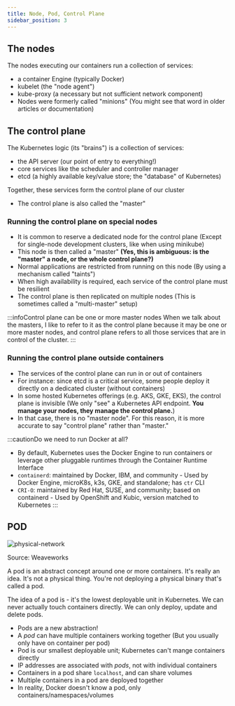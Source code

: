 ```yaml
---
title: Node, Pod, Control Plane
sidebar_position: 3
---
```


## The nodes

The nodes executing our containers run a collection of services:
- a container Engine (typically Docker)
- kubelet (the "node agent")
- kube-proxy (a necessary but not sufficient network component)
- Nodes were formerly called "minions" (You might see that word in older articles or documentation)

## The control plane

The Kubernetes logic (its "brains") is a collection of services:
- the API server (our point of entry to everything!)
- core services like the scheduler and controller manager
- etcd (a highly available key/value store; the "database" of Kubernetes)

Together, these services form the control plane of our cluster
- The control plane is also called the "master"

### Running the control plane on special nodes

- It is common to reserve a dedicated node for the control plane (Except for single-node development clusters, like when using minikube)
- This node is then called a "master" **(Yes, this is ambiguous: is the "master" a node, or the whole control plane?)**
- Normal applications are restricted from running on this node (By using a mechanism called "taints")
- When high availability is required, each service of the control plane must be resilient
- The control plane is then replicated on multiple nodes (This is sometimes called a "multi-master" setup)

:::infoControl plane can be one or more master nodes
When we talk about the masters, I like to refer to it as the control plane because it may be one or more master nodes, and control plane refers to all those services that are in control of the cluster.
:::

### Running the control plane outside containers

- The services of the control plane can run in or out of containers
- For instance: since etcd is a critical service, some people deploy it directly on a dedicated cluster (without containers)
- In some hosted Kubernetes offerings (e.g. AKS, GKE, EKS), the control plane is invisible (We only "see" a Kubernetes API endpoint. **You manage your nodes, they manage the control plane.**)
- In that case, there is no "master node". For this reason, it is more accurate to say "control plane" rather than "master."

:::cautionDo we need to run Docker at all?
- By default, Kubernetes uses the Docker Engine to run containers or leverage other pluggable runtimes through the Container Runtime Interface
- `containerd`: maintained by Docker, IBM, and community - Used by Docker Engine, microK8s, k3s, GKE, and standalone; has `ctr` CLI
- `CRI-O`: maintained by Red Hat, SUSE, and community; based on containerd - Used by OpenShift and Kubic, version matched to Kubernetes
:::

## POD

![physical-network](/img/container-orchestration/kubernetes/architecture/pod.png)

Source: Weaveworks

A pod is an abstract concept around one or more containers. It's really an idea. It's not a physical thing. You're not deploying a physical binary that's called a pod. 

The idea of a pod is - it's the lowest deployable unit in Kubernetes. We can never actually touch containers directly. We can only deploy, update and delete pods.

- Pods are a new abstraction!
- A *pod* can have multiple containers working together (But you usually only have on container per pod)
- Pod is our smallest deployable unit; Kubernetes can't mange containers directly
- IP addresses are associated with *pods*, not with individual containers
- Containers in a pod share `localhost`, and can share volumes
- Multiple containers in a pod are deployed together
- In reality, Docker doesn't know a pod, only containers/namespaces/volumes
